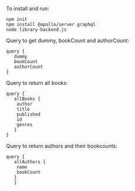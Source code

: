 To install and run: 
```
npm init 
npm install @apollo/server graphql
node library-backend.js 
```

Query to get dummy, bookCount and authorCount: 
```
query {
   dummy
   bookCount 
   authorCount 
}
```

Query to return all books: 
```
query {
   allBooks {
    author
    title 
    published 
    id 
    genres 
   } 
}
```

Query to return authors and their bookcounts: 
```
query {
   allAuthors {
    name 
    bookCount
   }
   } 

```

